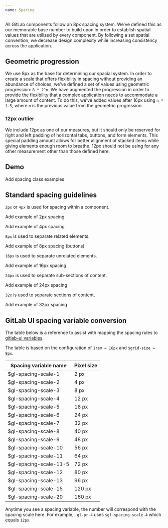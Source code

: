 ```yaml
---
name: Spacing
---
```


All GitLab components follow an 8px spacing system. We’ve defined this as our memorable base number to build upon in order to establish spatial values that are utilized by every component. By following a set spatial convention, we decrease design complexity while increasing consistency across the application.

## Geometric progression

We use 8px as the base for determining our spacial system. In order to create a scale that offers flexibility in spacing without providing an abundance of choices, we’ve defined a set of values using geometric progression: `8 * 2^n`. We have augmented the progression in order to provide the flexibility that a complex application needs to accommodate a large amount of content. To do this, we’ve added values after 16px using `n * 1.5`, where `n` is the previous value from the geometric progression.

### 12px outlier

We include 12px as one of our measures, but it should only be reserved for right and left padding of horizontal tabs, buttons, and form elements. This special padding amount allows for better alignment of stacked items while giving elements enough room to breathe. 12px should not be using for any other measurement other than those defined here.

## Demo

<div class="spacing-demo gl-mb-6">
  <span class="w-1 h-1 c-background-blue-300 gl-display-inline-block" title="2px"></span>
  <span class="w-2 h-2 c-background-blue-300 gl-display-inline-block" title="4px"></span>
  <span class="w-3 h-3 c-background-blue-300 gl-display-inline-block" title="8px"></span>
  <span class="w-4 h-4 c-background-blue-300 gl-display-inline-block" title="12px"></span>
  <span class="w-5 h-5 c-background-blue-300 gl-display-inline-block" title="16px"></span>
  <span class="w-6 h-6 c-background-blue-300 gl-display-inline-block" title="24px"></span>
  <span class="w-7 h-7 c-background-blue-300 gl-display-inline-block" title="32px"></span>
  <span class="w-8 h-8 c-background-blue-300 gl-display-inline-block" title="48px"></span>
  <span class="w-9 h-9 c-background-blue-300 gl-display-inline-block" title="64px"></span>
  <span class="w-10 h-10 c-background-blue-300 gl-display-inline-block" title="96px"></span>
  <span class="w-11 h-11 c-background-blue-300 gl-display-inline-block" title="128px"></span>
  <span class="w-12 h-12 c-background-blue-300 gl-display-inline-block" title="176px"></span>
  <span class="w-13 h-13 c-background-blue-300 gl-display-inline-block" title="256px"></span>
</div>

<todo>Add spacing class examples</todo>

## Standard spacing guidelines

`2px` or `4px` is used for spacing within a component.

<todo>Add example of 2px spacing</todo>

<todo>Add example of 4px spacing</todo>

`8px` is used to separate related elements.

<todo>Add example of 8px spacing (buttons)</todo>

`16px` is used to separate unrelated elements.

<todo>Add example of 16px spacing</todo>

`24px` is used to separate sub-sections of content.

<todo>Add example of 24px spacing</todo>

`32x` is used to separate sections of content.

<todo>Add example of 32px spacing</todo>

## GitLab UI spacing variable conversion

The table below is a reference to assist with mapping the spacing rules to [gitlab-ui variables](https://gitlab.com/gitlab-org/gitlab-ui/-/blob/main/src/scss/variables.scss).

The table is based on the configuration of `1rem = 16px` and `$grid-size = 8px`.

| Spacing variable name | Pixel size |
| ------ | ------ |
| $gl-spacing-scale-1 | 2 px |
| $gl-spacing-scale-2	| 4 px |
| $gl-spacing-scale-3	| 8 px |
| $gl-spacing-scale-4	| 12 px |
| $gl-spacing-scale-5	| 16 px |
| $gl-spacing-scale-6	| 24 px |
| $gl-spacing-scale-7	| 32 px |
| $gl-spacing-scale-8	| 40 px |
| $gl-spacing-scale-9	| 48 px |
| $gl-spacing-scale-10 | 56 px |
| $gl-spacing-scale-11	| 64 px |
| $gl-spacing-scale-11-5	| 72 px |
| $gl-spacing-scale-12	| 80 px |
| $gl-spacing-scale-13	| 96 px |
| $gl-spacing-scale-15	| 120 px |
| $gl-spacing-scale-20	| 160 px |

<note>Anytime you see a spacing variable, the number will correspond with the spacing scale here. For example, `.gl-pr-4` uses `$gl-spacing-scale-4` which equals `12px`.</note>

